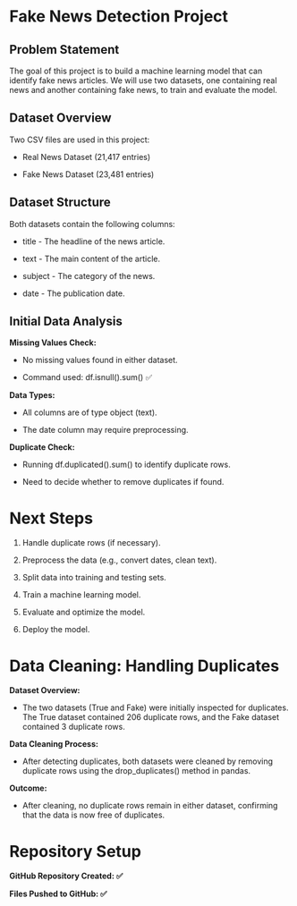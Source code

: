# Fake News Detection Project

## Problem Statement

The goal of this project is to build a machine learning model that can identify fake news articles. We will use two datasets, one containing real news and another containing fake news, to train and evaluate the model.

## Dataset Overview

Two CSV files are used in this project:

- Real News Dataset (21,417 entries)

- Fake News Dataset (23,481 entries)

## Dataset Structure

Both datasets contain the following columns:

- title - The headline of the news article.

- text - The main content of the article.

- subject - The category of the news.

- date - The publication date.

## Initial Data Analysis

**Missing Values Check:** 

- No missing values found in either dataset.

- Command used: df.isnull().sum() ✅

**Data Types:**

- All columns are of type object (text).

- The date column may require preprocessing.

**Duplicate Check:**

- Running df.duplicated().sum() to identify duplicate rows.

- Need to decide whether to remove duplicates if found.

# Next Steps

1. Handle duplicate rows (if necessary).

2. Preprocess the data (e.g., convert dates, clean text).

3. Split data into training and testing sets.

4. Train a machine learning model.

5. Evaluate and optimize the model.

6. Deploy the model.

# Data Cleaning: Handling Duplicates

**Dataset Overview:**
- The two datasets (True and Fake) were initially inspected for duplicates. The True dataset contained 206 duplicate rows, and the Fake dataset contained 3 duplicate rows.

**Data Cleaning Process:**
- After detecting duplicates, both datasets were cleaned by removing duplicate rows using the drop_duplicates() method in pandas.

**Outcome:**
- After cleaning, no duplicate rows remain in either dataset, confirming that the data is now free of duplicates.

# Repository Setup

**GitHub Repository Created: ✅**

**Files Pushed to GitHub: ✅**
